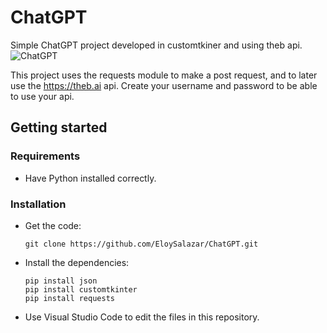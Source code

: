 # ChatGPT
Simple ChatGPT project developed in customtkiner and using theb api.
![ChatGPT](https://github.com/EloySalazar/ChatGPT/assets/102320132/27622276-656a-404a-90f2-de2ac95e75c2)

This project uses the requests module to make a post request, and to later use the https://theb.ai api.
Create your username and password to be able to use your api.

## Getting started

### Requirements
- Have Python installed correctly.

### Installation
- Get the code:

    ```
    git clone https://github.com/EloySalazar/ChatGPT.git
    ```
- Install the dependencies:
    ```
    pip install json
    pip install customtkinter
    pip install requests
    ```

- Use Visual Studio Code to edit the files in this repository.
